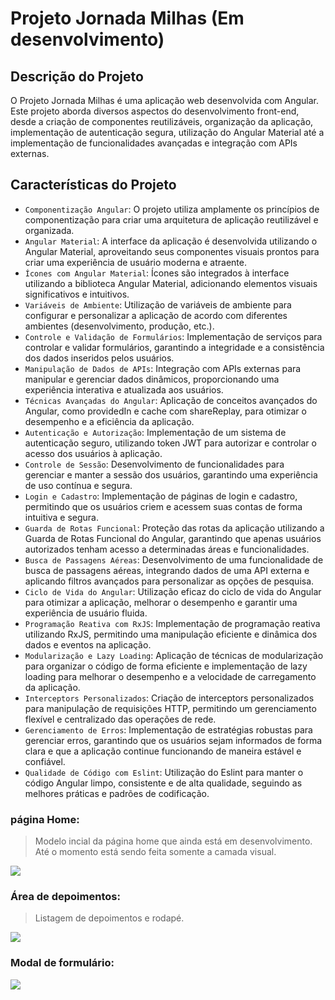 # Projeto Jornada Milhas (Em desenvolvimento)


## Descrição do Projeto

O Projeto Jornada Milhas é uma aplicação web desenvolvida com Angular. Este projeto aborda diversos aspectos do desenvolvimento front-end, desde a criação de componentes reutilizáveis, organização da aplicação, implementação de autenticação segura, utilização do Angular Material até a implementação de funcionalidades avançadas e integração com APIs externas.

## Características do Projeto

- `Componentização Angular`: O projeto utiliza amplamente os princípios de componentização para criar uma arquitetura de aplicação reutilizável e organizada.
- `Angular Material`: A interface da aplicação é desenvolvida utilizando o Angular Material, aproveitando seus componentes visuais prontos para criar uma experiência de usuário moderna e atraente.
- `Ícones com Angular Material`: Ícones são integrados à interface utilizando a biblioteca Angular Material, adicionando elementos visuais significativos e intuitivos.
- `Variáveis de Ambiente`: Utilização de variáveis de ambiente para configurar e personalizar a aplicação de acordo com diferentes ambientes (desenvolvimento, produção, etc.).
- `Controle e Validação de Formulários`: Implementação de serviços para controlar e validar formulários, garantindo a integridade e a consistência dos dados inseridos pelos usuários.
- `Manipulação de Dados de APIs`: Integração com APIs externas para manipular e gerenciar dados dinâmicos, proporcionando uma experiência interativa e atualizada aos usuários.
- `Técnicas Avançadas do Angular`: Aplicação de conceitos avançados do Angular, como providedIn e cache com shareReplay, para otimizar o desempenho e a eficiência da aplicação.
- `Autenticação e Autorização`: Implementação de um sistema de autenticação seguro, utilizando token JWT para autorizar e controlar o acesso dos usuários à aplicação.
- `Controle de Sessão`: Desenvolvimento de funcionalidades para gerenciar e manter a sessão dos usuários, garantindo uma experiência de uso contínua e segura.
- `Login e Cadastro`: Implementação de páginas de login e cadastro, permitindo que os usuários criem e acessem suas contas de forma intuitiva e segura.
- `Guarda de Rotas Funcional`: Proteção das rotas da aplicação utilizando a Guarda de Rotas Funcional do Angular, garantindo que apenas usuários autorizados tenham acesso a determinadas áreas e funcionalidades.
- `Busca de Passagens Aéreas`: Desenvolvimento de uma funcionalidade de busca de passagens aéreas, integrando dados de uma API externa e aplicando filtros avançados para personalizar as opções de pesquisa.
- `Ciclo de Vida do Angular`: Utilização eficaz do ciclo de vida do Angular para otimizar a aplicação, melhorar o desempenho e garantir uma experiência de usuário fluida.
- `Programação Reativa com RxJS`: Implementação de programação reativa utilizando RxJS, permitindo uma manipulação eficiente e dinâmica dos dados e eventos na aplicação.
- `Modularização e Lazy Loading`: Aplicação de técnicas de modularização para organizar o código de forma eficiente e implementação de lazy loading para melhorar o desempenho e a velocidade de carregamento da aplicação.
- `Interceptors Personalizados`: Criação de interceptors personalizados para manipulação de requisições HTTP, permitindo um gerenciamento flexível e centralizado das operações de rede.
- `Gerenciamento de Erros`: Implementação de estratégias robustas para gerenciar erros, garantindo que os usuários sejam informados de forma clara e que a aplicação continue funcionando de maneira estável e confiável.
- `Qualidade de Código com Eslint`: Utilização do Eslint para manter o código Angular limpo, consistente e de alta qualidade, seguindo as melhores práticas e padrões de codificação.

### página Home:
> Modelo incial da página home que ainda está em desenvolvimento. Até o momento está sendo feita somente a camada visual.
<img src="https://github.com/JoneilsonLima/jornada-milhas-Angular/assets/73480168/3d930ea8-f4f9-4c7b-ace2-6af4a8bd6cc1"/>

### Área de depoimentos:
> Listagem de depoimentos e rodapé.
<img src="https://github.com/JoneilsonLima/jornada-milhas-Angular/assets/73480168/6a6acf34-325a-4266-9435-a2e3c5305367"/>

### Modal de formulário:
<img src="https://github.com/JoneilsonLima/jornada-milhas-Angular/assets/73480168/aabc2b7c-4388-4c31-84c8-c2aee6f15944"/>

